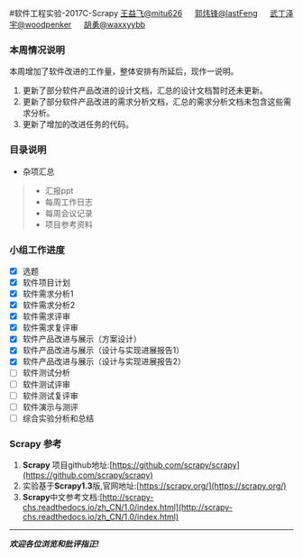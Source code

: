 #软件工程实验-2017C-Scrapy
[王益飞@mitu626](https://github.com/mitu626) &emsp; [郭炜锋@lastFeng](https://github.com/lastFeng) &emsp; [武丁泽宇@woodpenker](https://github.com/woodpenker) &emsp; [胡勇@waxxyybb](https://github.com/waxxyybb)
### 本周情况说明
 本周增加了软件改进的工作量，整体安排有所延后，现作一说明。

 1. 更新了部分软件产品改进的设计文档，汇总的设计文档暂时还未更新。
 2. 更新了部分软件产品改进的需求分析文档，汇总的需求分析文档未包含这些需求分析。
 3. 更新了增加的改进任务的代码。
### 目录说明
- 杂项汇总
>- 汇报ppt
>- 每周工作日志
>- 每周会议记录
>- 项目参考资料
### 小组工作进度
- [x] 选题
- [x] 软件项目计划
- [x] 软件需求分析1 
- [x] 软件需求分析2
- [x] 软件需求评审
- [x] 软件需求复评审
- [x] 软件产品改进与展示（方案设计）
- [x] 软件产品改进与展示（设计与实现进展报告1）
- [x] 软件产品改进与展示（设计与实现进展报告2）
- [ ] 软件测试分析
- [ ] 软件测试评审
- [ ] 软件测试复评审
- [ ] 软件演示与测评
- [ ] 综合实验分析和总结
### Scrapy 参考
1. **Scrapy** 项目github地址:[https://github.com/scrapy/scrapy](https://github.com/scrapy/scrapy)
2. 实验基于**Scrapy1.3**版,官网地址:[https://scrapy.org/](https://scrapy.org/)
3. **Scrapy**中文参考文档:[http://scrapy-chs.readthedocs.io/zh_CN/1.0/index.html](http://scrapy-chs.readthedocs.io/zh_CN/1.0/index.html)


___
***欢迎各位浏览和批评指正!***

